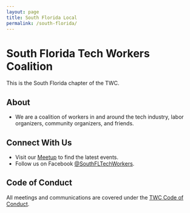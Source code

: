 ```yaml
---
layout: page
title: South Florida Local
permalink: /south-florida/
---
```

<style>h1, .main-wrapper h2, h3 {text-align: left; font-weight: bold;}</style>
# South Florida Tech Workers Coalition
This is the South Florida chapter of the TWC.

## About
- We are a coalition of workers in and around the tech industry, labor organizers, community organizers, and friends.

## Connect With Us
- Visit our [Meetup](https://www.meetup.com/South-Florida-Tech-Workers-Coalition/) to find the latest events.
- Follow us on Facebook [@SouthFLTechWorkers](https://www.facebook.com/southfltechworkers/).

## Code of Conduct
All meetings and communications are covered under the [TWC Code of Conduct](https://techworkerscoalition.org/community-guide/).
